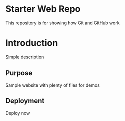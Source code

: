 # Starter Web Repo

This repository is for showing how Git and GitHub work

# Introduction

Simple description

## Purpose

Sample website with plenty of files for demos

## Deployment

Deploy now